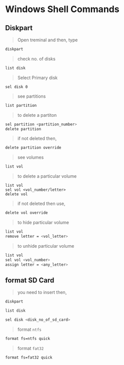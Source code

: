 # Windows Shell Commands
## Diskpart 
> Open treminal and then, type
```bash
diskpart
```

> check no. of disks
```bash
list disk
```

> Select Primary disk
```
sel disk 0
```

> see partitions
```bash
list partition
```

> to delete a partiton
```bash
sel partition <partition_number>
delete partition 
```

> if not deleted then,
```bash
delete partition override
```

> see volumes
```bash
list vol
```

> to delete a particular volume
```
list vol
sel vol <vol_number/letter>
delete vol
```
> if not deleted then use,
```bash
delete vol override
```

> to hide particular volume
```bash
list vol
remove letter = <vol_letter>
```

> to unhide particular volume
```bash
list vol
sel vol <vol_number>
assign letter = <any_letter>
```

## format SD Card
> you need to insert then,
```bash 
diskpart
```

```bash
list disk
```

```bash
sel disk <disk_no_of_sd_card>
```

> format ` ntfs `
```bash
format fs=ntfs quick
```

> format ` fat32 `
```bash
format fs=fat32 quick
```